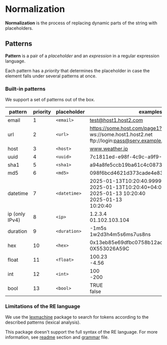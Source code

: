 # Normalization

**Normalization** is the process of replacing dynamic parts of the string with placeholders.

## Patterns
**Pattern** is a pair of a *placeholder* and an *expression* in a regular expression language.

Each pattern has a *priority* that determines the placeholder in case the element falls under several patterns at once.

### Built-in patterns

We support a set of patterns out of the box.

| pattern | priority | placeholder | examples |
|---|---|---|---|
| email | 1 | `<email>` | test@host1.host2.com |
| url | 2 | `<url>` | https://some.host.com/page1?a=1<br>ws://some.host1.host2.net<br>ftp://login:pass@serv.example.com:21/ |
| host | 3 | `<host>` | www.weather.jp |
| uuid | 4 | `<uuid>` | 7c1811ed-e98f-4c9c-a9f9-58c757ff494f |
| sha1 | 5 | `<sha1>` | a94a8fe5ccb19ba61c4c0873d391e987982fbbd3 |
| md5 | 6 | `<md5>` | 098f6bcd4621d373cade4e832627b4f6 |
| datetime | 7 | `<datetime>` | 2025-01-13T10:20:40.999999Z<br>2025-01-13T10:20:40+04:00<br>2025-01-13 10:20:40<br>2025-01-13<br>10:20:40 |
| ip (only IPv4) | 8 | `<ip>` | 1.2.3.4<br>01.102.103.104 |
| duration | 9 | `<duration>` | -1m5s<br>1w2d3h4m5s6ms7us8ns |
| hex | 10 | `<hex>` | 0x13eb85e69dfbc0758b12acdaae36287d<br>0X553026A59C |
| float | 11 | `<float>` | 100.23<br>-4.56 |
| int | 12 | `<int>` | 100<br>-200 |
| bool | 13 | `<bool>` | TRUE<br>false |

### Limitations of the RE language
We use the [lexmachine](https://github.com/timtadh/lexmachine) package to search for tokens according to the described patterns (lexical analysis).

This package doesn't support the full syntax of the RE language. For more information, see [readme](https://github.com/timtadh/lexmachine?tab=readme-ov-file#regular-expressions) section and [grammar](https://github.com/timtadh/lexmachine/blob/master/grammar) file.